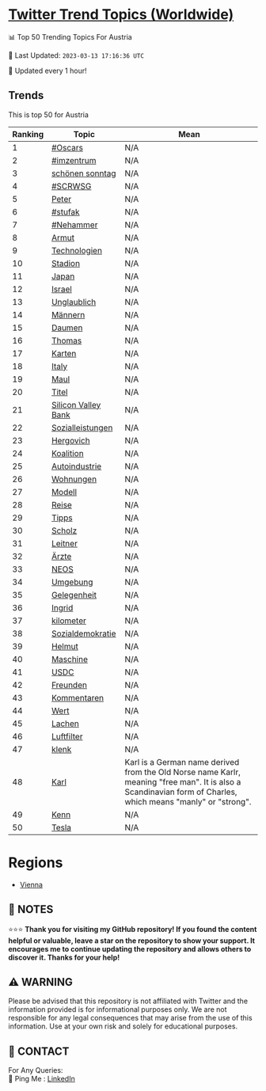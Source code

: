 [Twitter Trend Topics (Worldwide)](https://github.com/ErcinDedeoglu/Twitter-Trend-Topics)
==========


📊 Top 50 Trending Topics For Austria

📆 Last Updated: `2023-03-13 17:16:36 UTC`

🔧 Updated every 1 hour!


## Trends

This is top 50 for Austria

| Ranking | Topic | Mean |
| ------- | ------------ | ------------ |
| 1 | [#Oscars](http://twitter.com/search?q=%23Oscars) | N/A |
| 2 | [#imzentrum](http://twitter.com/search?q=%23imzentrum) | N/A |
| 3 | [schönen sonntag](http://twitter.com/search?q=sch%c3%b6nen+sonntag) | N/A |
| 4 | [#SCRWSG](http://twitter.com/search?q=%23SCRWSG) | N/A |
| 5 | [Peter](http://twitter.com/search?q=Peter) | N/A |
| 6 | [#stufak](http://twitter.com/search?q=%23stufak) | N/A |
| 7 | [#Nehammer](http://twitter.com/search?q=%23Nehammer) | N/A |
| 8 | [Armut](http://twitter.com/search?q=Armut) | N/A |
| 9 | [Technologien](http://twitter.com/search?q=Technologien) | N/A |
| 10 | [Stadion](http://twitter.com/search?q=Stadion) | N/A |
| 11 | [Japan](http://twitter.com/search?q=Japan) | N/A |
| 12 | [Israel](http://twitter.com/search?q=Israel) | N/A |
| 13 | [Unglaublich](http://twitter.com/search?q=Unglaublich) | N/A |
| 14 | [Männern](http://twitter.com/search?q=M%c3%a4nnern) | N/A |
| 15 | [Daumen](http://twitter.com/search?q=Daumen) | N/A |
| 16 | [Thomas](http://twitter.com/search?q=Thomas) | N/A |
| 17 | [Karten](http://twitter.com/search?q=Karten) | N/A |
| 18 | [Italy](http://twitter.com/search?q=Italy) | N/A |
| 19 | [Maul](http://twitter.com/search?q=Maul) | N/A |
| 20 | [Titel](http://twitter.com/search?q=Titel) | N/A |
| 21 | [Silicon Valley Bank](http://twitter.com/search?q=Silicon+Valley+Bank) | N/A |
| 22 | [Sozialleistungen](http://twitter.com/search?q=Sozialleistungen) | N/A |
| 23 | [Hergovich](http://twitter.com/search?q=Hergovich) | N/A |
| 24 | [Koalition](http://twitter.com/search?q=Koalition) | N/A |
| 25 | [Autoindustrie](http://twitter.com/search?q=Autoindustrie) | N/A |
| 26 | [Wohnungen](http://twitter.com/search?q=Wohnungen) | N/A |
| 27 | [Modell](http://twitter.com/search?q=Modell) | N/A |
| 28 | [Reise](http://twitter.com/search?q=Reise) | N/A |
| 29 | [Tipps](http://twitter.com/search?q=Tipps) | N/A |
| 30 | [Scholz](http://twitter.com/search?q=Scholz) | N/A |
| 31 | [Leitner](http://twitter.com/search?q=Leitner) | N/A |
| 32 | [Ärzte](http://twitter.com/search?q=%c3%84rzte) | N/A |
| 33 | [NEOS](http://twitter.com/search?q=NEOS) | N/A |
| 34 | [Umgebung](http://twitter.com/search?q=Umgebung) | N/A |
| 35 | [Gelegenheit](http://twitter.com/search?q=Gelegenheit) | N/A |
| 36 | [Ingrid](http://twitter.com/search?q=Ingrid) | N/A |
| 37 | [kilometer](http://twitter.com/search?q=kilometer) | N/A |
| 38 | [Sozialdemokratie](http://twitter.com/search?q=Sozialdemokratie) | N/A |
| 39 | [Helmut](http://twitter.com/search?q=Helmut) | N/A |
| 40 | [Maschine](http://twitter.com/search?q=Maschine) | N/A |
| 41 | [USDC](http://twitter.com/search?q=USDC) | N/A |
| 42 | [Freunden](http://twitter.com/search?q=Freunden) | N/A |
| 43 | [Kommentaren](http://twitter.com/search?q=Kommentaren) | N/A |
| 44 | [Wert](http://twitter.com/search?q=Wert) | N/A |
| 45 | [Lachen](http://twitter.com/search?q=Lachen) | N/A |
| 46 | [Luftfilter](http://twitter.com/search?q=Luftfilter) | N/A |
| 47 | [klenk](http://twitter.com/search?q=klenk) | N/A |
| 48 | [Karl](http://twitter.com/search?q=Karl) | Karl is a German name derived from the Old Norse name Karlr, meaning "free man". It is also a Scandinavian form of Charles, which means "manly" or "strong". |
| 49 | [Kenn](http://twitter.com/search?q=Kenn) | N/A |
| 50 | [Tesla](http://twitter.com/search?q=Tesla) | N/A |



# Regions

* [Vienna](</Austria/Vienna.md>)



## 📝 NOTES

⭐⭐⭐ **Thank you for visiting my GitHub repository! If you found the content helpful or valuable, leave a star on the repository to show your support. It encourages me to continue updating the repository and allows others to discover it. Thanks for your help!**


## ⚠️ WARNING

Please be advised that this repository is not affiliated with Twitter and the information provided is for informational purposes only. We are not responsible for any legal consequences that may arise from the use of this information. Use at your own risk and solely for educational purposes.


## 📨 CONTACT

 For Any Queries:  
            🏓 Ping Me : [LinkedIn](https://www.linkedin.com/in/ercindedeoglu/)
